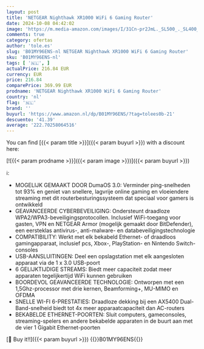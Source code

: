 ```yaml
---
layout: post
title: 'NETGEAR Nighthawk XR1000 WiFi 6 Gaming Router'
date: 2024-10-08 04:42:02
image: 'https://m.media-amazon.com/images/I/31Cn-pr2JmL._SL500_._SL400_.jpg'
comments: true
category: ofertas
author: 'tole.es'
slug: 'B01MY96ENS-nl NETGEAR Nighthawk XR1000 WiFi 6 Gaming Router'
sku: 'B01MY96ENS-nl'
tags: [ '🇳🇱', ]
actualPrice: 216.84 EUR
currency: EUR
price: 216.84
comparePrice: 369.99 EUR
prodname: 'NETGEAR Nighthawk XR1000 WiFi 6 Gaming Router'
country: 'nl'
flag: '🇳🇱'
brand: ''
buyurl: 'https://www.amazon.nl/dp/B01MY96ENS/?tag=tolees0b-21'
descuento: '41.39'
average: '222.70258064516'
---
```


You can find [{{< param title >}}]({{< param buyurl >}}) with a discount here:

[![{{< param prodname >}}]({{< param image >}})]({{< param buyurl >}})

ℹ️:

- MOGELIJK GEMAAKT DOOR DumaOS 3.0: Verminder ping-snelheden tot 93% en geniet van snellere, lagvrije online gaming en vloeiendere streaming met dit routerbesturingssysteem dat speciaal voor gamers is ontwikkeld
- GEAVANCEERDE CYBERBEVEILIGING: Ondersteunt draadloze WPA2/WPA3-beveiligingsprotocollen. Inclusief WiFi-toegang voor gasten, VPN en NETGEAR Armor (mogelijk gemaakt door BitDefender), een eersteklas antivirus-, anti-malware- en databeveiligingstechnologie
- COMPATIBILITY: Werkt met elk bekabeld Ethernet- of draadloos gamingapparaat, inclusief pcs, Xbox-, PlayStation- en Nintendo Switch-consoles
- USB-AANSLUITINGEN: Deel een opslagstation met elk aangesloten apparaat via de 1 x 3.0 USB-poort
- 6 GELIJKTIJDIGE STREAMS: Biedt meer capaciteit zodat meer apparaten tegelijkertijd WiFi kunnen gebruiken
- BOORDEVOL GEAVANCEERDE TECHNOLOGIE: Ontworpen met een 1,5Ghz-processor met drie kernen, Beamforming+, MU-MIMO en OFDMA
- SNELLE WI-FI 6-PRESTATIES: Draadloze dekking bij een AX5400 Dual-Band-snelheid biedt tot 4x meer apparaatcapaciteit dan AC-routers
- BEKABELDE ETHERNET-POORTEN: Sluit computers, gameconsoles, streaming-spelers en andere bekabelde apparaten in de buurt aan met de vier 1 Gigabit Ethernet-poorten

[🛒 Buy it!!]({{< param buyurl >}})
{{<world>}}B01MY96ENS{{</world>}}
